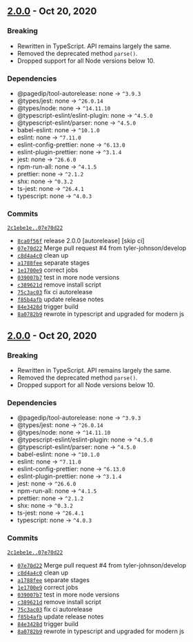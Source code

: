 ## [2.0.0](https://github.com/tyler-johnson/simple-text-parser/tree/release/1/) - Oct 20, 2020

### Breaking
- Rewritten in TypeScript. API remains largely the same.
- Removed the deprecated method `parse()`.
- Dropped support for all Node versions below 10.

### Dependencies
- @pagedip/tool-autorelease: none → `^3.9.3`
- @types/jest: none → `^26.0.14`
- @types/node: none → `^14.11.10`
- @typescript-eslint/eslint-plugin: none → `^4.5.0`
- @typescript-eslint/parser: none → `^4.5.0`
- babel-eslint: none → `^10.1.0`
- eslint: none → `^7.11.0`
- eslint-config-prettier: none → `^6.13.0`
- eslint-plugin-prettier: none → `^3.1.4`
- jest: none → `^26.6.0`
- npm-run-all: none → `^4.1.5`
- prettier: none → `^2.1.2`
- shx: none → `^0.3.2`
- ts-jest: none → `^26.4.1`
- typescript: none → `^4.0.3`

### Commits
[`2c1ebe1e..07e70d22`](https://github.com/tyler-johnson/simple-text-parser/compare/2c1ebe1e4811800193578e2f9599b95ef9891226..07e70d2284be80c0ba57f657296123e77d0f7840)
- [`8ca0f56f`](https://github.com/tyler-johnson/simple-text-parser/commit/8ca0f56f3e0b372609a77d6042888223272cd837) release 2.0.0 [autorelease] [skip ci]
- [`07e70d22`](https://github.com/tyler-johnson/simple-text-parser/commit/07e70d2284be80c0ba57f657296123e77d0f7840) Merge pull request #4 from tyler-johnson/develop
- [`c8d4a4c0`](https://github.com/tyler-johnson/simple-text-parser/commit/c8d4a4c05b1bfdc91db203915a599827b0fdb6e3) clean up
- [`a1788fee`](https://github.com/tyler-johnson/simple-text-parser/commit/a1788feea4d5620f77dd75dfdd47637403e81176) separate stages
- [`1e1700e9`](https://github.com/tyler-johnson/simple-text-parser/commit/1e1700e95b9fd126acf01f29c610ee77c38c7ee8) correct jobs
- [`039007b7`](https://github.com/tyler-johnson/simple-text-parser/commit/039007b7a682ecf26f44b24bd9ae5b60b8aa785f) test in more node versions
- [`c389621d`](https://github.com/tyler-johnson/simple-text-parser/commit/c389621d6edce4f06c895b86945d682329a4745e) remove install script
- [`75c3ac03`](https://github.com/tyler-johnson/simple-text-parser/commit/75c3ac03c079ea0719e5b250e27db74d15c7cdc0) fix ci autorelease
- [`f85b4afb`](https://github.com/tyler-johnson/simple-text-parser/commit/f85b4afbec88ef6274afe4e7c93e43fee86635be) update release notes
- [`84e3428d`](https://github.com/tyler-johnson/simple-text-parser/commit/84e3428d85ecba1afa19ea8415455cddb9a8c0b1) trigger build
- [`8a0782b9`](https://github.com/tyler-johnson/simple-text-parser/commit/8a0782b9dfa3f120fca2c9d25036fa6ec6703931) rewrote in typescript and upgraded for modern js


## [2.0.0](https://github.com/tyler-johnson/simple-text-parser/tree/release/1/) - Oct 20, 2020

### Breaking
- Rewritten in TypeScript. API remains largely the same.
- Removed the deprecated method `parse()`.
- Dropped support for all Node versions below 10.

### Dependencies
- @pagedip/tool-autorelease: none → `^3.9.3`
- @types/jest: none → `^26.0.14`
- @types/node: none → `^14.11.10`
- @typescript-eslint/eslint-plugin: none → `^4.5.0`
- @typescript-eslint/parser: none → `^4.5.0`
- babel-eslint: none → `^10.1.0`
- eslint: none → `^7.11.0`
- eslint-config-prettier: none → `^6.13.0`
- eslint-plugin-prettier: none → `^3.1.4`
- jest: none → `^26.6.0`
- npm-run-all: none → `^4.1.5`
- prettier: none → `^2.1.2`
- shx: none → `^0.3.2`
- ts-jest: none → `^26.4.1`
- typescript: none → `^4.0.3`

### Commits
[`2c1ebe1e..07e70d22`](https://github.com/tyler-johnson/simple-text-parser/compare/2c1ebe1e4811800193578e2f9599b95ef9891226..07e70d2284be80c0ba57f657296123e77d0f7840)
- [`07e70d22`](https://github.com/tyler-johnson/simple-text-parser/commit/07e70d2284be80c0ba57f657296123e77d0f7840) Merge pull request #4 from tyler-johnson/develop
- [`c8d4a4c0`](https://github.com/tyler-johnson/simple-text-parser/commit/c8d4a4c05b1bfdc91db203915a599827b0fdb6e3) clean up
- [`a1788fee`](https://github.com/tyler-johnson/simple-text-parser/commit/a1788feea4d5620f77dd75dfdd47637403e81176) separate stages
- [`1e1700e9`](https://github.com/tyler-johnson/simple-text-parser/commit/1e1700e95b9fd126acf01f29c610ee77c38c7ee8) correct jobs
- [`039007b7`](https://github.com/tyler-johnson/simple-text-parser/commit/039007b7a682ecf26f44b24bd9ae5b60b8aa785f) test in more node versions
- [`c389621d`](https://github.com/tyler-johnson/simple-text-parser/commit/c389621d6edce4f06c895b86945d682329a4745e) remove install script
- [`75c3ac03`](https://github.com/tyler-johnson/simple-text-parser/commit/75c3ac03c079ea0719e5b250e27db74d15c7cdc0) fix ci autorelease
- [`f85b4afb`](https://github.com/tyler-johnson/simple-text-parser/commit/f85b4afbec88ef6274afe4e7c93e43fee86635be) update release notes
- [`84e3428d`](https://github.com/tyler-johnson/simple-text-parser/commit/84e3428d85ecba1afa19ea8415455cddb9a8c0b1) trigger build
- [`8a0782b9`](https://github.com/tyler-johnson/simple-text-parser/commit/8a0782b9dfa3f120fca2c9d25036fa6ec6703931) rewrote in typescript and upgraded for modern js


